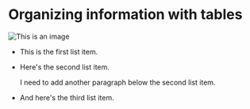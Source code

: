 # Organizing information with tables
![This is an image](https://myoctocat.com/assets/images/base-octocat.svg)
* This is the first list item.
* Here's the second list item.

    I need to add another paragraph below the second list item.

* And here's the third list item.

